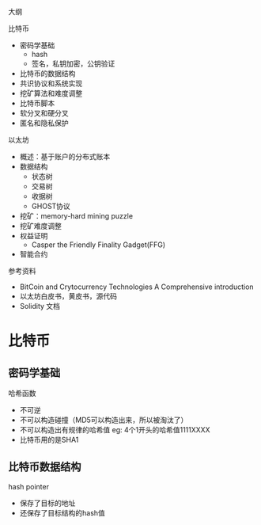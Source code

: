 大纲

比特币

- 密码学基础
  - hash
  - 签名，私钥加密，公钥验证
- 比特币的数据结构
- 共识协议和系统实现
- 挖矿算法和难度调整
- 比特币脚本
- 软分叉和硬分叉
- 匿名和隐私保护

以太坊

- 概述：基于账户的分布式账本
- 数据结构
  - 状态树
  - 交易树
  - 收据树
  - GHOST协议
- 挖矿：memory-hard mining puzzle
- 挖矿难度调整
- 权益证明
  - Casper the Friendly Finality Gadget(FFG)
- 智能合约



参考资料

- BitCoin and Crytocurrency Technologies A Comprehensive introduction
- 以太坊白皮书，黄皮书，源代码
- Solidity 文档



# 比特币

## 密码学基础

哈希函数

- 不可逆
- 不可以构造碰撞（MD5可以构造出来，所以被淘汰了）
- 不可以构造出有规律的哈希值  eg: 4个1开头的哈希值1111XXXX
- 比特币用的是SHA1

## 比特币数据结构

hash pointer

- 保存了目标的地址
- 还保存了目标结构的hash值
